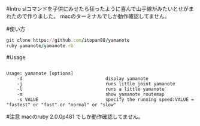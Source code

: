 #Intro
 slコマンドを子供にみせたら狂ったように喜んで山手線がみたいとせがまれたので作りました。 
 macのターミナルでしか動作確認してません。

#使い方
 ```ruby
 git clone https://github.com/itopan88/yamanote
 ruby yamanote/yamanote.rb

 ```

#Usage

```

Usage: yamanote [options]
    -d                               display yamanote
    -j                               runs little joint yamanote
    -l                               runs a little yamanote
    -m                               show yamanote routemap
    -s VALUE                         specify the running speed:VALUE = "fastest" or "fast" or "normal" or "slow"

```

#注意
 macのruby 2.0.0p481
 でしか動作確認してません。

 

